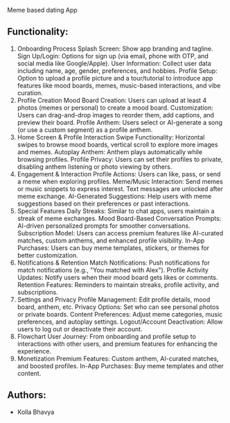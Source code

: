 Meme based dating App

## Functionality:
1. Onboarding Process
Splash Screen: Show app branding and tagline.
Sign Up/Login: Options for sign up (via email, phone with OTP, and social media like Google/Apple).
User Information: Collect user data including name, age, gender, preferences, and hobbies.
Profile Setup: Option to upload a profile picture and a tour/tutorial to introduce app features like mood boards, memes, music-based interactions, and vibe curation.
2. Profile Creation
Mood Board Creation: Users can upload at least 4 photos (memes or personal) to create a mood board.
Customization: Users can drag-and-drop images to reorder them, add captions, and preview their board.
Profile Anthem: Users select or AI-generate a song (or use a custom segment) as a profile anthem.
3. Home Screen & Profile Interaction
Swipe Functionality: Horizontal swipes to browse mood boards, vertical scroll to explore more images and memes.
Autoplay Anthem: Anthem plays automatically while browsing profiles.
Profile Privacy: Users can set their profiles to private, disabling anthem listening or photo viewing by others.
4. Engagement & Interaction
Profile Actions: Users can like, pass, or send a meme when exploring profiles.
Meme/Music Interaction: Send memes or music snippets to express interest. Text messages are unlocked after meme exchange.
AI-Generated Suggestions: Help users with meme suggestions based on their preferences or past interactions.
5. Special Features
Daily Streaks: Similar to chat apps, users maintain a streak of meme exchanges.
Mood Board-Based Conversation Prompts: AI-driven personalized prompts for smoother conversations.
Subscription Model: Users can access premium features like AI-curated matches, custom anthems, and enhanced profile visibility.
In-App Purchases: Users can buy meme templates, stickers, or themes for better customization.
6. Notifications & Retention
Match Notifications: Push notifications for match notifications (e.g., "You matched with Alex").
Profile Activity Updates: Notify users when their mood board gets likes or comments.
Retention Features: Reminders to maintain streaks, profile activity, and subscriptions.
7. Settings and Privacy
Profile Management: Edit profile details, mood board, anthem, etc.
Privacy Options: Set who can see personal photos or private boards.
Content Preferences: Adjust meme categories, music preferences, and autoplay settings.
Logout/Account Deactivation: Allow users to log out or deactivate their account.
8. Flowchart
User Journey: From onboarding and profile setup to interactions with other users, and premium features for enhancing the experience.
9. Monetization
Premium Features: Custom anthem, AI-curated matches, and boosted profiles.
In-App Purchases: Buy meme templates and other content.


## Authors:
- Kolla Bhavya
